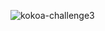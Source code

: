 ![kokoa-challenge3](https://user-images.githubusercontent.com/72768159/155650538-15f81cfa-61ec-483d-ab49-140a25627be8.png)
